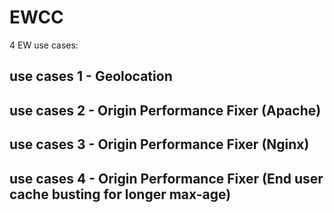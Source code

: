 # EWCC

4 EW use cases:

## use cases 1 - Geolocation

## use cases 2 - Origin Performance Fixer (Apache)

## use cases 3 - Origin Performance Fixer (Nginx)

## use cases 4 - Origin Performance Fixer (End user cache busting for longer max-age)

